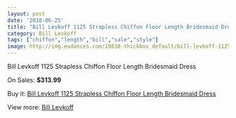 ```yaml
---
layout: post
date: '2018-06-25'
title: "Bill Levkoff 1125 Strapless Chiffon Floor Length Bridesmaid Dress"
category: Bill Levkoff
tags: ["chiffon","length","bill","sale","style"]
image: http://img.eudances.com/19818-thickbox_default/bill-levkoff-1125-strapless-chiffon-floor-length-bridesmaid-dress.jpg
---
```

Bill Levkoff 1125 Strapless Chiffon Floor Length Bridesmaid Dress

On Sales: **$313.99**
<a href="https://www.eudances.com/en/bill-levkoff/5904-bill-levkoff-1125-strapless-chiffon-floor-length-bridesmaid-dress.html"><amp-img layout="responsive" width="600" height="600" src="//img.eudances.com/19818-thickbox_default/bill-levkoff-1125-strapless-chiffon-floor-length-bridesmaid-dress.jpg" alt="Bill Levkoff 1125 Strapless Chiffon Floor Length Bridesmaid Dress 0" /></a>
<a href="https://www.eudances.com/en/bill-levkoff/5904-bill-levkoff-1125-strapless-chiffon-floor-length-bridesmaid-dress.html"><amp-img layout="responsive" width="600" height="600" src="//img.eudances.com/19819-thickbox_default/bill-levkoff-1125-strapless-chiffon-floor-length-bridesmaid-dress.jpg" alt="Bill Levkoff 1125 Strapless Chiffon Floor Length Bridesmaid Dress 1" /></a>

Buy it: [Bill Levkoff 1125 Strapless Chiffon Floor Length Bridesmaid Dress](https://www.eudances.com/en/bill-levkoff/5904-bill-levkoff-1125-strapless-chiffon-floor-length-bridesmaid-dress.html "Bill Levkoff 1125 Strapless Chiffon Floor Length Bridesmaid Dress")

View more: [Bill Levkoff](https://www.eudances.com/en/57-bill-levkoff "Bill Levkoff")